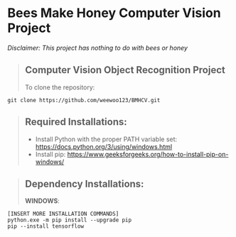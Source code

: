 # **Bees Make Honey Computer Vision Project**
*Disclaimer: This project has nothing to do with bees or honey*
>## **Computer Vision Object Recognition Project**
>To clone the repository:
```
git clone https://github.com/weewoo123/BMHCV.git
```

>## **Required Installations:**
>- Install Python with the proper PATH variable set: https://docs.python.org/3/using/windows.html
>- Install pip: https://www.geeksforgeeks.org/how-to-install-pip-on-windows/


>## **Dependency Installations:**
>**WINDOWS**:
```
[INSERT MORE INSTALLATION COMMANDS]
python.exe -m pip install --upgrade pip
pip --install tensorflow
```